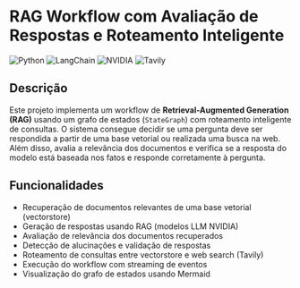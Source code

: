 # RAG Workflow com Avaliação de Respostas e Roteamento Inteligente

![Python](https://img.shields.io/badge/Python-Linguagem-3776AB?style=flat-square&logo=python)
![LangChain](https://img.shields.io/badge/LangChain-RAG-3DDC84?style=flat-square&logo=langchain)
![NVIDIA](https://img.shields.io/badge/NVIDIA-Embeddings-76B900?style=flat-square&logo=nvidia)
![Tavily](https://img.shields.io/badge/Tavily-WebSearch-FF6600?style=flat-square)

## Descrição

Este projeto implementa um workflow de **Retrieval-Augmented Generation (RAG)** usando um grafo de estados (`StateGraph`) com roteamento inteligente de consultas. O sistema consegue decidir se uma pergunta deve ser respondida a partir de uma base vetorial ou realizada uma busca na web. Além disso, avalia a relevância dos documentos e verifica se a resposta do modelo está baseada nos fatos e responde corretamente à pergunta.

## Funcionalidades

- Recuperação de documentos relevantes de uma base vetorial (vectorstore)
- Geração de respostas usando RAG (modelos LLM NVIDIA)
- Avaliação de relevância dos documentos recuperados
- Detecção de alucinações e validação de respostas
- Roteamento de consultas entre vectorstore e web search (Tavily)
- Execução do workflow com streaming de eventos
- Visualização do grafo de estados usando Mermaid
